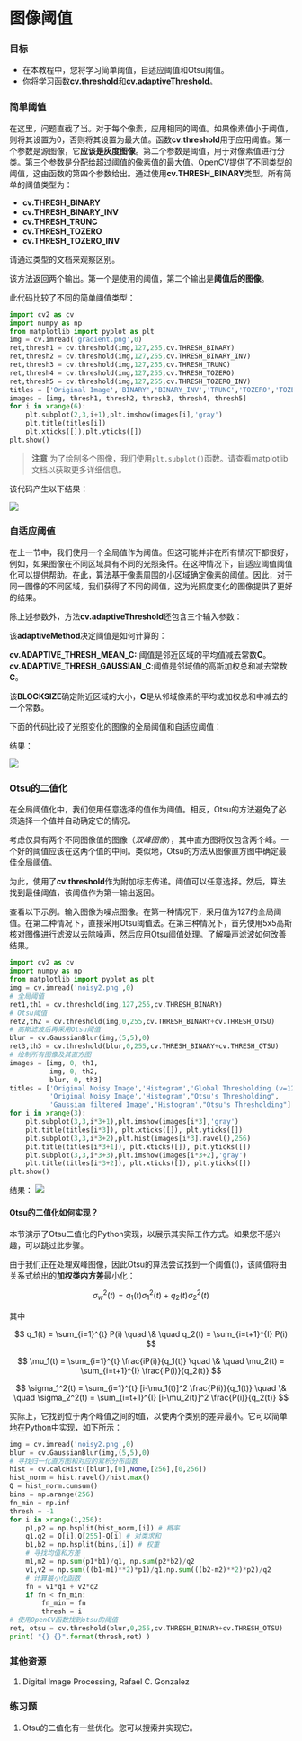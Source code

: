# 图像阈值



   

### 目标

- 在本教程中，您将学习简单阈值，自适应阈值和Otsu阈值。
- 你将学习函数**cv.threshold**和**cv.adaptiveThreshold**。

### 简单阈值

在这里，问题直截了当。对于每个像素，应用相同的阈值。如果像素值小于阈值，则将其设置为0，否则将其设置为最大值。函数**cv.threshold**用于应用阈值。第一个参数是源图像，它**应该是灰度图像**。第二个参数是阈值，用于对像素值进行分类。第三个参数是分配给超过阈值的像素值的最大值。OpenCV提供了不同类型的阈值，这由函数的第四个参数给出。通过使用**cv.THRESH_BINARY**类型。所有简单的阈值类型为：

- **cv.THRESH_BINARY**
- **cv.THRESH_BINARY_INV**
- **cv.THRESH_TRUNC**
- **cv.THRESH_TOZERO**
- **cv.THRESH_TOZERO_INV**

请通过类型的文档来观察区别。

该方法返回两个输出。第一个是使用的阈值，第二个输出是**阈值后的图像**。

此代码比较了不同的简单阈值类型：

```python
import cv2 as cv
import numpy as np
from matplotlib import pyplot as plt
img = cv.imread('gradient.png',0)
ret,thresh1 = cv.threshold(img,127,255,cv.THRESH_BINARY)
ret,thresh2 = cv.threshold(img,127,255,cv.THRESH_BINARY_INV)
ret,thresh3 = cv.threshold(img,127,255,cv.THRESH_TRUNC)
ret,thresh4 = cv.threshold(img,127,255,cv.THRESH_TOZERO)
ret,thresh5 = cv.threshold(img,127,255,cv.THRESH_TOZERO_INV)
titles = ['Original Image','BINARY','BINARY_INV','TRUNC','TOZERO','TOZERO_INV']
images = [img, thresh1, thresh2, thresh3, thresh4, thresh5]
for i in xrange(6):
    plt.subplot(2,3,i+1),plt.imshow(images[i],'gray')
    plt.title(titles[i])
    plt.xticks([]),plt.yticks([])
plt.show()
```

> **注意**
  为了绘制多个图像，我们使用`plt.subplot()`函数。请查看matplotlib文档以获取更多详细信息。

该代码产生以下结果：

![](./4_3_%E5%9B%BE%E5%83%8F%E9%98%88%E5%80%BC.assets/threshold-1695207751779-12.jpg)

### 自适应阈值

在上一节中，我们使用一个全局值作为阈值。但这可能并非在所有情况下都很好，例如，如果图像在不同区域具有不同的光照条件。在这种情况下，自适应阈值阈值化可以提供帮助。在此，算法基于像素周围的小区域确定像素的阈值。因此，对于同一图像的不同区域，我们获得了不同的阈值，这为光照度变化的图像提供了更好的结果。

除上述参数外，方法**cv.adaptiveThreshold**还包含三个输入参数：

该**adaptiveMethod**决定阈值是如何计算的：

**cv.ADAPTIVE_THRESH_MEAN_C:**:阈值是邻近区域的平均值减去常数**C**。
**cv.ADAPTIVE_THRESH_GAUSSIAN_C**:阈值是邻域值的高斯加权总和减去常数**C**。

该**BLOCKSIZE**确定附近区域的大小，**C**是从邻域像素的平均或加权总和中减去的一个常数。

下面的代码比较了光照变化的图像的全局阈值和自适应阈值：

结果：

![](./4_3_%E5%9B%BE%E5%83%8F%E9%98%88%E5%80%BC.assets/ada_threshold.jpg)

### Otsu的二值化

在全局阈值化中，我们使用任意选择的值作为阈值。相反，Otsu的方法避免了必须选择一个值并自动确定它的情况。

考虑仅具有两个不同图像值的图像（*双峰图像*），其中直方图将仅包含两个峰。一个好的阈值应该在这两个值的中间。类似地，Otsu的方法从图像直方图中确定最佳全局阈值。

为此，使用了**cv.threshold**作为附加标志传递。阈值可以任意选择。然后，算法找到最佳阈值，该阈值作为第一输出返回。

查看以下示例。输入图像为噪点图像。在第一种情况下，采用值为127的全局阈值。在第二种情况下，直接采用Otsu阈值法。在第三种情况下，首先使用5x5高斯核对图像进行滤波以去除噪声，然后应用Otsu阈值处理。了解噪声滤波如何改善结果。

```python
import cv2 as cv
import numpy as np
from matplotlib import pyplot as plt
img = cv.imread('noisy2.png',0)
# 全局阈值
ret1,th1 = cv.threshold(img,127,255,cv.THRESH_BINARY)
# Otsu阈值
ret2,th2 = cv.threshold(img,0,255,cv.THRESH_BINARY+cv.THRESH_OTSU)
# 高斯滤波后再采用Otsu阈值
blur = cv.GaussianBlur(img,(5,5),0)
ret3,th3 = cv.threshold(blur,0,255,cv.THRESH_BINARY+cv.THRESH_OTSU)
# 绘制所有图像及其直方图
images = [img, 0, th1,
          img, 0, th2,
          blur, 0, th3]
titles = ['Original Noisy Image','Histogram','Global Thresholding (v=127)',
          'Original Noisy Image','Histogram',"Otsu's Thresholding",
          'Gaussian filtered Image','Histogram',"Otsu's Thresholding"]
for i in xrange(3):
    plt.subplot(3,3,i*3+1),plt.imshow(images[i*3],'gray')
    plt.title(titles[i*3]), plt.xticks([]), plt.yticks([])
    plt.subplot(3,3,i*3+2),plt.hist(images[i*3].ravel(),256)
    plt.title(titles[i*3+1]), plt.xticks([]), plt.yticks([])
    plt.subplot(3,3,i*3+3),plt.imshow(images[i*3+2],'gray')
    plt.title(titles[i*3+2]), plt.xticks([]), plt.yticks([])
plt.show()
```

结果：
![](./4_3_%E5%9B%BE%E5%83%8F%E9%98%88%E5%80%BC.assets/otsu.jpg)

#### Otsu的二值化如何实现？

本节演示了Otsu二值化的Python实现，以展示其实际工作方式。如果您不感兴趣，可以跳过此步骤。

由于我们正在处理双峰图像，因此Otsu的算法尝试找到一个阈值(t)，该阈值将由关系式给出的**加权类内方差**最小化：

$$
\sigma_w^2(t) = q_1(t)\sigma_1^2(t)+q_2(t)\sigma_2^2(t)
$$

其中

$$
q_1(t) = \sum_{i=1}^{t} P(i) \quad \& \quad q_2(t) = \sum_{i=t+1}^{I} P(i)
$$

$$
\mu_1(t) = \sum_{i=1}^{t} \frac{iP(i)}{q_1(t)} \quad \& \quad \mu_2(t) = \sum_{i=t+1}^{I} \frac{iP(i)}{q_2(t)}
$$

$$
\sigma_1^2(t) = \sum_{i=1}^{t} [i-\mu_1(t)]^2 \frac{P(i)}{q_1(t)} \quad \& \quad \sigma_2^2(t) = \sum_{i=t+1}^{I} [i-\mu_2(t)]^2 \frac{P(i)}{q_2(t)}
$$

实际上，它找到位于两个峰值之间的t值，以使两个类别的差异最小。它可以简单地在Python中实现，如下所示：

```python
img = cv.imread('noisy2.png',0)
blur = cv.GaussianBlur(img,(5,5),0)
# 寻找归一化直方图和对应的累积分布函数
hist = cv.calcHist([blur],[0],None,[256],[0,256])
hist_norm = hist.ravel()/hist.max()
Q = hist_norm.cumsum()
bins = np.arange(256)
fn_min = np.inf
thresh = -1
for i in xrange(1,256):
    p1,p2 = np.hsplit(hist_norm,[i]) # 概率
    q1,q2 = Q[i],Q[255]-Q[i] # 对类求和
    b1,b2 = np.hsplit(bins,[i]) # 权重
    # 寻找均值和方差
    m1,m2 = np.sum(p1*b1)/q1, np.sum(p2*b2)/q2
    v1,v2 = np.sum(((b1-m1)**2)*p1)/q1,np.sum(((b2-m2)**2)*p2)/q2
    # 计算最小化函数
    fn = v1*q1 + v2*q2
    if fn < fn_min:
        fn_min = fn
        thresh = i
# 使用OpenCV函数找到otsu的阈值
ret, otsu = cv.threshold(blur,0,255,cv.THRESH_BINARY+cv.THRESH_OTSU)
print( "{} {}".format(thresh,ret) )
```

### 其他资源

1. Digital Image Processing, Rafael C. Gonzalez

### 练习题

1. Otsu的二值化有一些优化。您可以搜索并实现它。